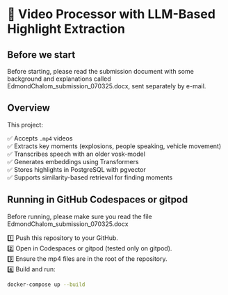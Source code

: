 # 🎥 Video Processor with LLM-Based Highlight Extraction

## Before we start
Before starting, please read the submission document with some background and explanations called EdmondChalom_submission_070325.docx, sent separately by e-mail.

## Overview

This project:

✅ Accepts `.mp4` videos  
✅ Extracts key moments (explosions, people speaking, vehicle movement)  
✅ Transcribes speech with an older vosk-model  
✅ Generates embeddings using Transformers  
✅ Stores highlights in PostgreSQL with pgvector  
✅ Supports similarity-based retrieval for finding moments

## Running in GitHub Codespaces or gitpod

Before running, please make sure you read the file EdmondChalom_submission_070325.docx

1️⃣ Push this repository to your GitHub.  
2️⃣ Open in Codespaces or gitpod (tested only on gitpod).  
3️⃣ Ensure the mp4 files are in the root of the repository.  
4️⃣ Build and run:

```bash
docker-compose up --build
